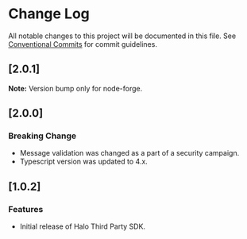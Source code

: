 # Change Log

All notable changes to this project will be documented in this file.
See [Conventional Commits](https://conventionalcommits.org) for commit guidelines.

## [2.0.1]
**Note:** Version bump only for node-forge.

## [2.0.0]
### Breaking Change
* Message validation was changed as a part of a security campaign.
* Typescript version was updated to 4.x.

## [1.0.2]
### Features
* Initial release of Halo Third Party SDK.